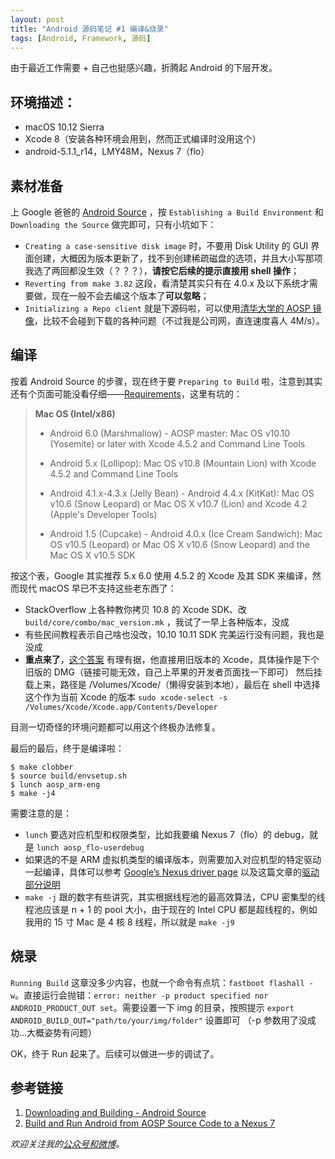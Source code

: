 ```yaml
---
layout: post
title: "Android 源码笔记 #1 编译&烧录"
tags: [Android, Framework, 源码]
---
```


由于最近工作需要 + 自己也挺感兴趣，折腾起 Android 的下层开发。

## 环境描述：
- macOS 10.12 Sierra
- Xcode 8（安装各种环境会用到，然而正式编译时没用这个）
- android-5.1.1_r14，LMY48M，Nexus 7（flo）

<!--more-->

## 素材准备
上 Google 爸爸的 [Android Source](http://source.android.com/source/initializing.html) ，按 `Establishing a Build Environment` 和 `Downloading the Source` 做完即可，只有小坑如下：

- `Creating a case-sensitive disk image` 时，不要用 Disk Utility 的 GUI 界面创建，大概因为版本更新了，找不到创建稀疏磁盘的选项，并且大小写那项我选了两回都没生效（？？？），**请按它后续的提示直接用 shell 操作**；
- `Reverting from make 3.82` 这段，看清楚其实只有在 4.0.x 及以下系统才需要做，现在一般不会去编这个版本了**可以忽略**；
- `Initializing a Repo client` 就是下源码啦，可以使用[清华大学的 AOSP 镜像](https://mirrors.tuna.tsinghua.edu.cn/help/AOSP/)，比较不会碰到下载的各种问题（不过我是公司网，直连速度喜人 4M/s）。

## 编译
按着 Android Source 的步骤，现在终于要 `Preparing to Build` 啦，注意到其实还有个页面可能没看仔细——[Requirements](https://source.android.com/source/requirements.html)，这里有坑的：

> **Mac OS (Intel/x86)**
> 
> - Android 6.0 (Marshmallow) - AOSP master: Mac OS v10.10 (Yosemite) or later with Xcode 4.5.2 and Command Line Tools
> - Android 5.x (Lollipop): Mac OS v10.8 (Mountain Lion) with Xcode 4.5.2 and Command Line Tools
> 
> - Android 4.1.x-4.3.x (Jelly Bean) - Android 4.4.x (KitKat): Mac OS v10.6 (Snow Leopard) or Mac OS X v10.7 (Lion) and Xcode 4.2 (Apple's Developer Tools)
> 
> - Android 1.5 (Cupcake) - Android 4.0.x (Ice Cream Sandwich): Mac OS v10.5 (Leopard) or Mac OS X v10.6 (Snow Leopard) and the Mac OS X v10.5 SDK

按这个表，Google 其实推荐 5.x 6.0 使用 4.5.2 的 Xcode 及其 SDK 来编译，然而现代 macOS 早已不支持这些老东西了：

- StackOverflow 上各种教你拷贝 10.8 的 Xcode SDK、改 `build/core/combo/mac_version.mk` ，我试了一早上各种版本，没成
- 有些民间教程表示自己啥也没改，10.10 10.11 SDK 完美运行没有问题，我也是没成
- **重点来了**，[这个答案](http://stackoverflow.com/questions/31589866/running-aosp-build-on-mac-yosemite-and-later/36709862#36709862) 有理有据，他直接用旧版本的 Xcode，具体操作是下个旧版的 DMG（链接可能无效，自己上苹果的开发者页面找一下即可） 然后挂载上来，路径是 /Volumes/Xcode/（懒得安装到本地），最后在 shell 中选择这个作为当前 Xcode 的版本 `sudo xcode-select -s /Volumes/Xcode/Xcode.app/Contents/Developer`

目测一切奇怪的环境问题都可以用这个终极办法修复。

最后的最后，终于是编译啦：

``` shell
$ make clobber
$ source build/envsetup.sh
$ lunch aosp_arm-eng              
$ make -j4                               
```

需要注意的是：

- `lunch` 要选对应机型和权限类型，比如我要编 Nexus 7（flo）的 debug，就是 `lunch aosp_flo-userdebug`
- 如果选的不是 ARM 虚拟机类型的编译版本，则需要加入对应机型的特定驱动一起编译，具体可以参考 [Google’s Nexus driver page](https://developers.google.com/android/drivers) 以及这篇文章的[驱动部分说明](http://www.jianshu.com/p/1c3d47b2031f)
- `make -j` 跟的数字有些讲究，其实根据线程池的最高效算法，CPU 密集型的线程池应该是 n + 1 的 pool 大小，由于现在的 Intel CPU 都是超线程的，例如我用的 15 寸 Mac 是 4 核 8 线程，所以就是 `make -j9`

## 烧录

`Running Build` 这章没多少内容，也就一个命令有点坑：`fastboot flashall -w`。直接运行会抛错：`error: neither -p product specified nor ANDROID_PRODUCT_OUT set`。需要设置一下 img 的目录，按照提示 `export ANDROID_BUILD_OUT="path/to/your/img/folder"` 设置即可 （-p 参数用了没成功...大概姿势有问题）

OK，终于 Run 起来了。后续可以做进一步的调试了。

## 参考链接
1. [Downloading and Building - Android Source](http://source.android.com/source/)
2. [Build and Run Android from AOSP Source Code to a Nexus 7](https://stanfy.com/blog/build-and-run-android-from-aosp-source-code-to-a-nexus-7/)


*欢迎关注我的[公众号和微博](/about)。*